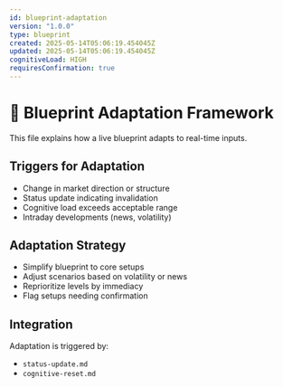 ```yaml
---
id: blueprint-adaptation
version: "1.0.0"
type: blueprint
created: 2025-05-14T05:06:19.454045Z
updated: 2025-05-14T05:06:19.454045Z
cognitiveLoad: HIGH
requiresConfirmation: true
---
```


# 🔁 Blueprint Adaptation Framework

This file explains how a live blueprint adapts to real-time inputs.

## Triggers for Adaptation

- Change in market direction or structure
- Status update indicating invalidation
- Cognitive load exceeds acceptable range
- Intraday developments (news, volatility)

## Adaptation Strategy

- Simplify blueprint to core setups
- Adjust scenarios based on volatility or news
- Reprioritize levels by immediacy
- Flag setups needing confirmation

## Integration

Adaptation is triggered by:  
- `status-update.md`  
- `cognitive-reset.md`
